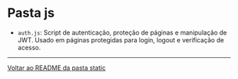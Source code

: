 # Pasta js

- `auth.js`: Script de autenticação, proteção de páginas e manipulação de JWT. Usado em páginas protegidas para login, logout e verificação de acesso.

---

[Voltar ao README da pasta static](../README.md)
